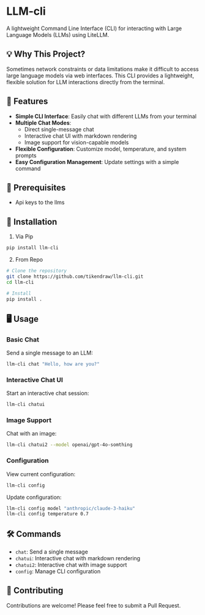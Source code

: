 # LLM-cli
A lightweight Command Line Interface (CLI) for interacting with Large Language Models (LLMs) using LiteLLM.


## 💡 Why This Project?
Sometimes network constraints or data limitations make it difficult to access large language models via web interfaces. This CLI provides a lightweight, flexible solution for LLM interactions directly from the terminal.


## 🚀 Features

- **Simple CLI Interface**: Easily chat with different LLMs from your terminal
- **Multiple Chat Modes**:
  - Direct single-message chat
  - Interactive chat UI with markdown rendering
  - Image support for vision-capable models
- **Flexible Configuration**: Customize model, temperature, and system prompts
- **Easy Configuration Management**: Update settings with a simple command

## 🔧 Prerequisites

- Api keys to the llms

## 💾 Installation

1. Via Pip
```bash
pip install llm-cli
```
2. From Repo
```bash
# Clone the repository
git clone https://github.com/tikendraw/llm-cli.git
cd llm-cli

# Install 
pip install .
```

## 🖥️ Usage

### Basic Chat

Send a single message to an LLM:

```bash
llm-cli chat "Hello, how are you?"
```

### Interactive Chat UI

Start an interactive chat session:

```bash
llm-cli chatui
```

### Image Support

Chat with an image:

```bash
llm-cli chatui2 --model openai/gpt-4o-somthing
```

### Configuration

View current configuration:
```bash
llm-cli config
```

Update configuration:
```bash
llm-cli config model "anthropic/claude-3-haiku"
llm-cli config temperature 0.7
```

## 🛠️ Commands

- `chat`: Send a single message
- `chatui`: Interactive chat with markdown rendering
- `chatui2`: Interactive chat with image support
- `config`: Manage CLI configuration


## 🤝 Contributing

Contributions are welcome! Please feel free to submit a Pull Request.

